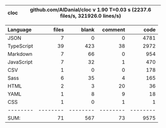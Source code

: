 | cloc | github.com/AlDanial/cloc v 1.90 T=0.03 s (2237.6 files/s, 321926.0 lines/s) |
| ---- | --------------------------------------------------------------------------- |

| Language   |    files |    blank |  comment |     code |
| :--------- | -------: | -------: | -------: | -------: |
| JSON       |        7 |        0 |        0 |     4781 |
| TypeScript |       39 |      423 |       38 |     2972 |
| Markdown   |        7 |       66 |        0 |      954 |
| JavaScript |        7 |       32 |        1 |      470 |
| CSV        |        1 |        0 |        0 |      178 |
| Sass       |        6 |       35 |        4 |      165 |
| HTML       |        2 |        3 |       20 |       36 |
| YAML       |        1 |        8 |        9 |       18 |
| CSS        |        1 |        0 |        1 |        1 |
| --------   | -------- | -------- | -------- | -------- |
| SUM:       |       71 |      567 |       73 |     9575 |
